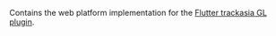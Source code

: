 Contains the web platform implementation for the [Flutter trackasia GL plugin](https://github.com/track-asia/trackasia-flutter-gl).